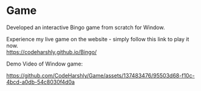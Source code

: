 # Game
Developed an interactive Bingo game from scratch for Window.

Experience my live game on the website - simply follow this link to play it now.  
https://codeharshly.github.io/Bingo/

Demo Video of Window game:

https://github.com/CodeHarshly/Game/assets/137483476/95503d68-f10c-4bcd-a0db-54c8030f4d0a

